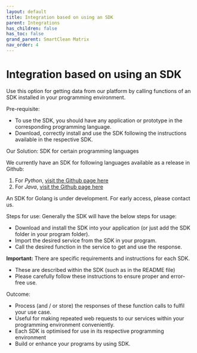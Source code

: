 ```yaml
---
layout: default
title: Integration based on using an SDK
parent: Integrations
has_children: false
has_toc: false
grand_parent: SmartClean Matrix
nav_order: 4
---
```


# Integration based on using an SDK
Use this option for getting data from our platform by calling functions of an SDK installed in your programming environment.

Pre-requisite:
- To use the SDK, you should have any application or prototype in the corresponding programming language.
- Download, correctly install and use the SDK following the instructions available in the respective SDK.

Our Solution:
SDK for certain programming languages

We currently have an SDK for following languages available as a release in Github:
1. For _Python_, [visit the Github page here](https://github.com/hello-error/PythonSDK)
2. For _Java_, [visit the Github page here](https://github.com/smartclean/smartclean-sdk-java-builds)

An SDK for Golang is under development. For early access, please contact us.

Steps for use:
Generally the SDK will have the below steps for usage:
- Download and install the SDK into your application (or just add the SDK folder in your program folder).
- Import the desired service from the SDK in your program.
- Call the desired function in the service to get and use the response.

**Important:** 
There are specific requirements and instructions for each SDK.
- These are described within the SDK (such as in the README file)
- Please carefully follow these instructions to ensure proper and error-free use.   

Outcome:
- Process (and / or store) the responses of these function calls to fulfil your use case.
- Useful for making repeated web requests to our services within your programming environment conveniently.
- Each SDK is optimised for use in its respective programming environment
- Build or enhance your programs by using SDK.

